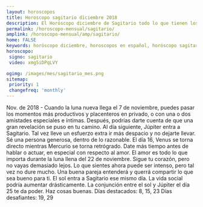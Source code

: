 ```yaml
---
layout: horoscopos
title: Horoscopo sagitario diciembre 2018
description: El Horóscopo diciembre de Sagitario todo lo que tienen los astros preparados para este mes, amor, trabajo, familia. Todo sobre astrologia, tarot, predicciones. Horoscopo gratis en español, predicciones y astrología.
permalink: /horoscopo-mensual/sagitario/
amplink: /horoscopo-mensual/amp/sagitario/
home: FALSE
keywords: horóscopo diciembre, horoscopos en español, horóscopo sagitario diciembre , horóscopo esperanza gracia, horoscop, horóscopos gratis, horoscopo sagitario, Tarot, Astrologia, Zodíaco, sagitario, horoscopo gratis, horoscopo del mes 
horoscopo:
 signo: sagitario
 video: xmg5iDPqLVY

ogimg: /images/mes/sagitario_mes.png
sitemap:
 priority: 1
 changefreq: 'monthly'
---
```



Nov. de 2018 - Cuando la luna nueva llega el 7 de noviembre, puedes pasar los momentos más productivos y placenteros en privado, o con una o dos amistades especiales e íntimas. Después, podrías darte cuenta de que una gran revelación se puso en tu camino. Al día siguiente, Júpiter entra a Sagitario. Tal vez lleve un esfuerzo extra ir más despacio y no dejarte llevar. Sé una persona generosa, dentro de lo razonable. 
El día 16, Venus se torna directo mientras Mercurio se torna retrógrado. Date más tiempo antes de hablar o actuar, en especial con respecto al amor. 
El amor es todo lo que importa durante la luna llena del 22 de noviembre. Sigue tu corazón, pero no vayas demasiado lejos. Lo que sientes ahora puede ser intenso, pero tal vez no dure mucho. Una buena pareja entenderá y querrá compartir lo que sea bueno para ti. El sol entra a Sagitario ese mismo día. La vida social podría aumentar drásticamente. 
La conjunción entre el sol y Júpiter el día 25 te da poder. Haz cosas buenas. 
Días destacados: 8, 15, 23
Días desafiantes: 19, 29